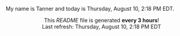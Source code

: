 My name is Tanner and today is Thursday, August 10, 2:18 PM EDT.

<p align="center">This <i>README</i> file is generated <b>every 3 hours</b>!</br>Last refresh: Thursday, August 10, 2:18 PM EDT<br /></p>
